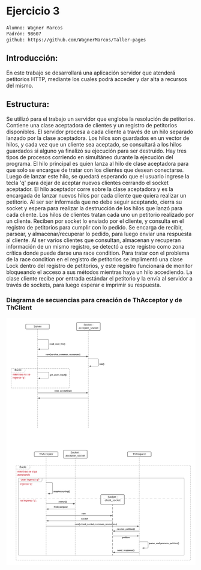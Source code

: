 # Ejercicio 3

    Alumno: Wagner Marcos
    Padrón: 98607
    github: https://github.com/WagnerMarcos/Taller-pages


## Introducción:

En este trabajo se desarrollará una aplicación servidor que atenderá petitorios HTTP, mediante los cuales podrá acceder y
dar alta a recursos del mismo.

## Estructura:

Se utilizó para el trabajo un servidor que engloba la resolución de petitorios. Contiene una clase aceptadora de clientes y un registro de petitorios disponibles.
El servidor procesa a cada cliente a través de un hilo separado lanzado por la clase aceptadora. Los hilos son guardados en un vector de hilos, y cada vez que un cliente sea aceptado, se consultará a los hilos guardados si alguno ya finalizó su ejecución para ser destruido.
Hay tres tipos de procesos corriendo en simultáneo durante la ejecución del programa. 
    El hilo principal es quien lanza al hilo de clase aceptadora para que solo se encargue de tratar con los clientes que desean conectarse. Luego de lanzar este hilo, se quedará esperando que el usuario ingrese la tecla 'q' para dejar de aceptar nuevos clientes cerrando el socket aceptador. 
    El hilo aceptador corre sobre la clase aceptadora y es la encargada de lanzar nuevos hilos por cada cliente que quiera realizar un petitorio. Al ser ser informada que no debe seguir aceptando, cierra su socket y espera para realizar la destrucción de los hilos que lanzó para cada cliente.
    Los hilos de clientes tratan cada uno un petitorio realizado por un cliente. Reciben por socket lo enviado por el cliente, y consulta en el registro de petitorios para cumplir con lo pedido. Se encarga de recibir, parsear, y almacenar/recuperar lo pedido, para luego enviar una respuesta al cliente. Al ser varios clientes que consultan, almacenan y recuperan información de un mismo registro, se detectó a este registro como zona crítica donde puede darse una race condition.
Para tratar con el problema de la race condition en el registro de petitorios se implimentó una clase Lock dentro del registro de petitorios, y este registro funcionará de monitor bloqueando el acceso a sus métodos mientras haya un hilo accediendo.
La clase cliente recibe por entrada estándar el petitorio y la envía al servidor a través de sockets, para luego esperar e imprimir su respuesta.

### Diagrama de secuencias para creación de ThAcceptor y de ThClient

![Diagrama de secuencia](https://github.com/WagnerMarcos/Taller-pages/blob/master/tp3.png?raw=true)
